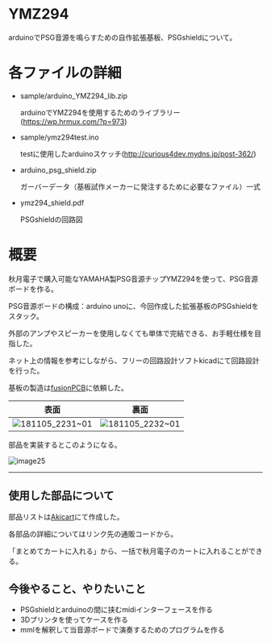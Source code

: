 # YMZ294

arduinoでPSG音源を鳴らすための自作拡張基板、PSGshieldについて。



# 各ファイルの詳細

- sample/arduino_YMZ294_lib.zip

  arduinoでYMZ294を使用するためのライブラリー(<https://wp.hrmux.com/?p=973>)

- sample/ymz294test.ino

  testに使用したarduinoスケッチ(<http://curious4dev.mydns.jp/post-362/>)



- arduino_psg_shield.zip

  ガーバーデータ（基板試作メーカーに発注するために必要なファイル）一式

- ymz294_shield.pdf

  PSGshieldの回路図

  

# 概要

秋月電子で購入可能なYAMAHA製PSG音源チップYMZ294を使って、PSG音源ボードを作る。

PSG音源ボードの構成：arduino unoに、今回作成した拡張基板のPSGshieldをスタック。

外部のアンプやスピーカーを使用しなくても単体で完結できる、お手軽仕様を目指した。



ネット上の情報を参考にしながら、フリーの回路設計ソフトkicadにて回路設計を行った。

基板の製造は[fusionPCB](<https://www.fusionpcb.jp/>)に依頼した。

|                             表面                             |                             裏面                             |
| :----------------------------------------------------------: | :----------------------------------------------------------: |
| ![181105_2231~01](https://user-images.githubusercontent.com/22868285/58213503-613e8b80-7d2d-11e9-8dd5-0a0c26153fcc.jpg) | ![181105_2232~01](https://user-images.githubusercontent.com/22868285/58213530-7fa48700-7d2d-11e9-8a84-5f194b57c550.jpg) |

部品を実装するとこのようになる。

![image25](https://user-images.githubusercontent.com/22868285/58214001-2c333880-7d2f-11e9-9a4c-7d2c640ae2ab.jpg)

--------



## 使用した部品について

部品リストは[Akicart](<http://aki.prioris.jp/list/4adb0369-4739-4c3a-ab5e-19493ba98a8a/>)にて作成した。

各部品の詳細についてはリンク先の通販コードから。

「まとめてカートに入れる」から、一括で秋月電子のカートに入れることができる。



## 今後やること、やりたいこと

- PSGshieldとarduinoの間に挟むmidiインターフェースを作る
- 3Dプリンタを使ってケースを作る
- mmlを解釈して当音源ボードで演奏するためのプログラムを作る